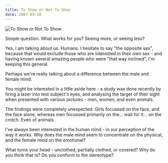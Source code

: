 ```yaml
---
title: To Show or Not To Show
date: 2007-03-18
---
```


![To Show or Not To Show](https://source.unsplash.com/dUPDhdeCN84/1600x900)

Simple question. What works for you? Seeing more, or seeing less?

Yes, I am talking about us. Humans. I hesitate to say "the opposite sex", because that would exclude those who are interested in their own sex - and having known several amazing people who were "that way inclined", I'm keeping this general.

Perhaps we're really talking about a difference between the male and female mind.

You might be interested in a little aside here - a study was done recently by firing a lazer into test subject's eyes, and analysing the target of their sight when presented with various pictures - men, women, and even animals.

The findings were completely unexpected. Girls focussed on the face, and the face alone, whereas men focussed primarily on the... wait for it... on the crotch. Even of animals.

I've always been interested in the human mind - in our perception of the way it works. Why does the male mind seem to concentrate on the physical, and the female mind on the emotional?

What turns your head - unclothed, partially clothed, or covered? Why do you think that is? Do you conform to the stereotype?